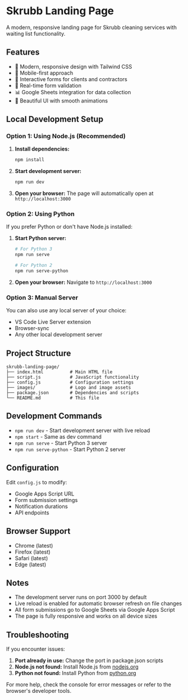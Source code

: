 # Skrubb Landing Page

A modern, responsive landing page for Skrubb cleaning services with waiting list functionality.

## Features

- 🎨 Modern, responsive design with Tailwind CSS
- 📱 Mobile-first approach
- 📝 Interactive forms for clients and contractors
- 🔄 Real-time form validation
- 📊 Google Sheets integration for data collection
- 🎯 Beautiful UI with smooth animations

## Local Development Setup

### Option 1: Using Node.js (Recommended)

1. **Install dependencies:**
   ```bash
   npm install
   ```

2. **Start development server:**
   ```bash
   npm run dev
   ```

3. **Open your browser:**
   The page will automatically open at `http://localhost:3000`

### Option 2: Using Python

If you prefer Python or don't have Node.js installed:

1. **Start Python server:**
   ```bash
   # For Python 3
   npm run serve
   
   # For Python 2
   npm run serve-python
   ```

2. **Open your browser:**
   Navigate to `http://localhost:3000`

### Option 3: Manual Server

You can also use any local server of your choice:
- VS Code Live Server extension
- Browser-sync
- Any other local development server

## Project Structure

```
skrubb-landing-page/
├── index.html          # Main HTML file
├── script.js           # JavaScript functionality
├── config.js           # Configuration settings
├── images/             # Logo and image assets
├── package.json        # Dependencies and scripts
└── README.md           # This file
```

## Development Commands

- `npm run dev` - Start development server with live reload
- `npm start` - Same as dev command
- `npm run serve` - Start Python 3 server
- `npm run serve-python` - Start Python 2 server

## Configuration

Edit `config.js` to modify:
- Google Apps Script URL
- Form submission settings
- Notification durations
- API endpoints

## Browser Support

- Chrome (latest)
- Firefox (latest)
- Safari (latest)
- Edge (latest)

## Notes

- The development server runs on port 3000 by default
- Live reload is enabled for automatic browser refresh on file changes
- All form submissions go to Google Sheets via Google Apps Script
- The page is fully responsive and works on all device sizes

## Troubleshooting

If you encounter issues:

1. **Port already in use:** Change the port in package.json scripts
2. **Node.js not found:** Install Node.js from [nodejs.org](https://nodejs.org/)
3. **Python not found:** Install Python from [python.org](https://python.org/)

For more help, check the console for error messages or refer to the browser's developer tools.
